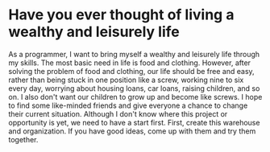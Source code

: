 # Have you ever thought of living a wealthy and leisurely life
As a programmer, I want to bring myself a wealthy and leisurely life through my skills. The most basic need in life is food and clothing. However, after solving the problem of food and clothing, our life should be free and easy, rather than being stuck in one position like a screw, working nine to six every day, worrying about housing loans, car loans, raising children, and so on. I also don't want our children to grow up and become like screws. I hope to find some like-minded friends and give everyone a chance to change their current situation. Although I don't know where this project or opportunity is yet, we need to have a start first. First, create this warehouse and organization. If you have good ideas, come up with them and try them together.
